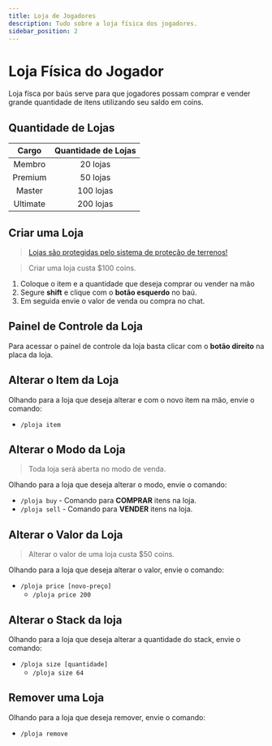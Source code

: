 ```yaml
---
title: Loja de Jogadores
description: Tudo sobre a loja física dos jogadores.
sidebar_position: 2
---
```


# Loja Física do Jogador

Loja físca por baús serve para que jogadores possam comprar e vender grande quantidade de itens utilizando seu saldo em coins.

## Quantidade de Lojas

| Cargo    | Quantidade de Lojas |
| :------: | :-----------------: |
| Membro   | 20 lojas            |
| Premium  | 50 lojas            |
| Master   | 100 lojas           |
| Ultimate | 200 lojas           |

## Criar uma Loja

> [Lojas são protegidas pelo sistema de proteção de terrenos!](../protecao/basica.md)

> Criar uma loja custa $100 coins. 

1. Coloque o item e a quantidade que deseja comprar ou vender na mão
2. Segure **shift** e clique com o **botão esquerdo** no baú.
3. Em seguida envie o valor de venda ou compra no chat.

## Painel de Controle da Loja

Para acessar o painel de controle da loja basta clicar com o **botão direito** na placa da loja.

## Alterar o Item da Loja

Olhando para a loja que deseja alterar e com o novo item na mão, envie o comando:
* `/ploja item`

## Alterar o Modo da Loja

> Toda loja será aberta no modo de venda.

Olhando para a loja que deseja alterar o modo, envie o comando:
* `/ploja buy` - Comando para **COMPRAR** itens na loja.
* `/ploja sell` - Comando para **VENDER** itens na loja.

## Alterar o Valor da Loja

> Alterar o valor de uma loja custa $50 coins. 

Olhando para a loja que deseja alterar o valor, envie o comando:
* `/ploja price [novo-preço]`
  * `/ploja price 200`

## Alterar o Stack da loja

Olhando para a loja que deseja alterar a quantidade do stack, envie o comando:
* `/ploja size [quantidade]`
  * `/ploja size 64`

## Remover uma Loja

Olhando para a loja que deseja remover, envie o comando:
* `/ploja remove`